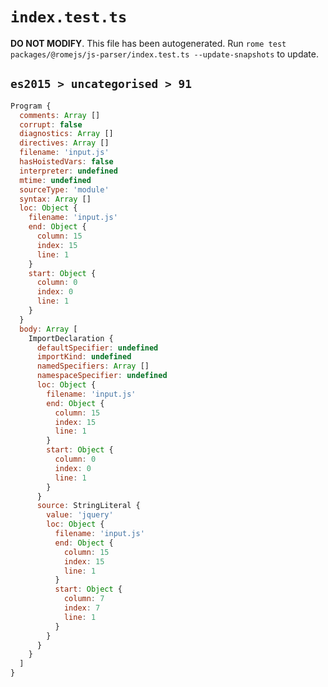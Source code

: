 # `index.test.ts`

**DO NOT MODIFY**. This file has been autogenerated. Run `rome test packages/@romejs/js-parser/index.test.ts --update-snapshots` to update.

## `es2015 > uncategorised > 91`

```javascript
Program {
  comments: Array []
  corrupt: false
  diagnostics: Array []
  directives: Array []
  filename: 'input.js'
  hasHoistedVars: false
  interpreter: undefined
  mtime: undefined
  sourceType: 'module'
  syntax: Array []
  loc: Object {
    filename: 'input.js'
    end: Object {
      column: 15
      index: 15
      line: 1
    }
    start: Object {
      column: 0
      index: 0
      line: 1
    }
  }
  body: Array [
    ImportDeclaration {
      defaultSpecifier: undefined
      importKind: undefined
      namedSpecifiers: Array []
      namespaceSpecifier: undefined
      loc: Object {
        filename: 'input.js'
        end: Object {
          column: 15
          index: 15
          line: 1
        }
        start: Object {
          column: 0
          index: 0
          line: 1
        }
      }
      source: StringLiteral {
        value: 'jquery'
        loc: Object {
          filename: 'input.js'
          end: Object {
            column: 15
            index: 15
            line: 1
          }
          start: Object {
            column: 7
            index: 7
            line: 1
          }
        }
      }
    }
  ]
}
```
